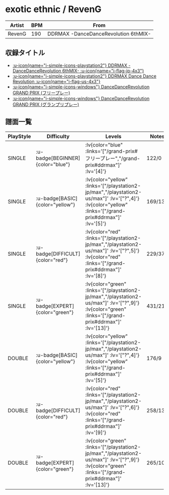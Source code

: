 # exotic ethnic / RevenG

|Artist|BPM|From|
|------|---|----|
|RevenG|190|DDRMAX -DanceDanceRevolution 6thMIX-|

## 収録タイトル

- [ :u-icon{name="i-simple-icons-playstation2"} DDRMAX -DanceDanceRevolution 6thMIX- :u-icon{name="i-flag-jp-4x3"} ](/playstation2-jp/max)
- [ :u-icon{name="i-simple-icons-playstation2"} DDRMAX Dance Dance Revolution :u-icon{name="i-flag-us-4x3"} ](/playstation2-us/max)
- [ :u-icon{name="i-simple-icons-windows"} DanceDanceRevolution GRAND PRIX (フリープレー)](/grand-prix#フリープレー)
- [ :u-icon{name="i-simple-icons-windows"} DanceDanceRevolution GRAND PRIX (グランプリプレー)](/grand-prix#ddrmax)

## 譜面一覧

|PlayStyle|Difficulty|Levels|Notes|Movie|
|---------|----------|------|-----|-----|
|SINGLE| :u-badge[BEGINNER]{color="blue"} | :lv{color="blue" :links='["/grand-prix#フリープレー","/grand-prix#ddrmax"]' :lv='[4]'} |122/0||
|SINGLE| :u-badge[BASIC]{color="yellow"} | :lv{color="yellow" :links='["/playstation2-jp/max","/playstation2-us/max"]' :lv='["?",4]'}  :lv{color="yellow" :links='["/grand-prix#ddrmax"]' :lv='[5]'} |169/13||
|SINGLE| :u-badge[DIFFICULT]{color="red"} | :lv{color="red" :links='["/playstation2-jp/max","/playstation2-us/max"]' :lv='["?",5]'}  :lv{color="red" :links='["/grand-prix#ddrmax"]' :lv='[8]'} |229/37||
|SINGLE| :u-badge[EXPERT]{color="green"} | :lv{color="green" :links='["/playstation2-jp/max","/playstation2-us/max"]' :lv='["?",9]'}  :lv{color="green" :links='["/grand-prix#ddrmax"]' :lv='[13]'} |431/21||
|DOUBLE| :u-badge[BASIC]{color="yellow"} | :lv{color="yellow" :links='["/playstation2-jp/max","/playstation2-us/max"]' :lv='["?",4]'}  :lv{color="yellow" :links='["/grand-prix#ddrmax"]' :lv='[5]'} |176/9||
|DOUBLE| :u-badge[DIFFICULT]{color="red"} | :lv{color="red" :links='["/playstation2-jp/max","/playstation2-us/max"]' :lv='["?",6]'}  :lv{color="red" :links='["/grand-prix#ddrmax"]' :lv='[9]'} |258/13||
|DOUBLE| :u-badge[EXPERT]{color="green"} | :lv{color="green" :links='["/playstation2-jp/max","/playstation2-us/max"]' :lv='["?",9]'}  :lv{color="green" :links='["/grand-prix#ddrmax"]' :lv='[13]'} |265/109||
